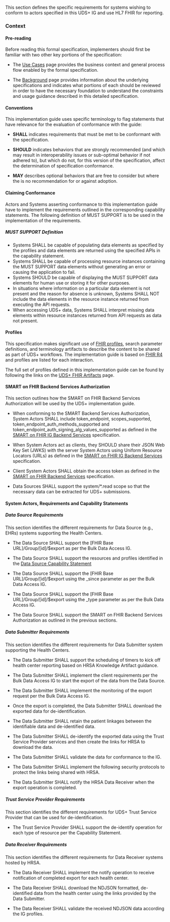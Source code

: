 This section defines the specific requirements for systems wishing to conform to actors specified in this UDS+ IG and use HL7 FHIR for reporting.

### Context

#### Pre-reading
Before reading this formal specification, implementers should first be familiar with two other key portions of the specification:

* The [Use Cases](usecases.html) page provides the business context and general process flow enabled by the formal specification.

* The [Background](background.html) page provides information about the underlying specifications and indicates what portions of each should be reviewed in order to have the necessary foundation to understand the constraints and usage guidance described in this detailed specification.


#### Conventions
This implementation guide uses specific terminology to flag statements that have relevance for the evaluation of conformance with the guide:

* **SHALL** indicates requirements that must be met to be conformant with the specification.

* **SHOULD** indicates behaviors that are strongly recommended (and which may result in interoperability issues or sub-optimal behavior if not adhered to), but which do not, for this version of the specification, affect the determination of specification conformance.

* **MAY** describes optional behaviors that are free to consider but where the is no recommendation for or against adoption.


#### Claiming Conformance 

Actors and Systems asserting conformance to this implementation guide have to implement the requirements outlined in the corresponding capability statements. The following definition of MUST SUPPORT is to be used in the implementation of the requirements.

##### MUST SUPPORT Definition

* Systems SHALL be capable of populating data elements as specified by the profiles and data elements are returned using the specified APIs in the capability statement.
* Systems SHALL be capable of processing resource instances containing the MUST SUPPORT data elements without generating an error or causing the application to fail. 
* Systems SHOULD be capable of displaying the MUST SUPPORT data elements for human use or storing it for other purposes.
* In situations where information on a particular data element is not present and the reason for absence is unknown, Systems SHALL NOT include the data elements in the resource instance returned from executing the API requests.
* When accessing UDS+ data, Systems SHALL interpret missing data elements within resource instances returned from API requests as data not present.


#### Profiles
This specification makes significant use of [FHIR profiles]({{site.data.fhir.path}}profiling.html), search parameter definitions, and terminology artifacts to describe the content to be shared as part of UDS+ workflows. The implementation guide is based on [FHIR R4]({{site.data.fhir.path}}) and profiles are listed for each interaction.

The full set of profiles defined in this implementation guide can be found by following the links on the [UDS+ FHIR Artifacts](artifacts.html) page.


#### SMART on FHIR Backend Services Authorization
This section outlines how the SMART on FHIR Backend Services Authorization will be used by the UDS+ implementation guide. 

* When conforming to the SMART Backend Services Authorization, System Actors SHALL include token_endpoint, scopes_supported, token_endpoint_auth_methods_supported and token_endpoint_auth_signing_alg_values_supported as defined in the [SMART on FHIR IG Backend Services]({{site.data.fhir.smartapplaunch}}/backend-services.html) specification.

* When System Actors act as clients, they SHOULD share their JSON Web Key Set (JWKS) with the server System Actors using Uniform Resource Locators (URLs) as defined in the [SMART on FHIR IG Backend Services]({{site.data.fhir.smartapplaunch}}/backend-services.html) specification.

* Client System Actors SHALL obtain the access token as defined in the [SMART on FHIR Backend Services]({{site.data.fhir.smartapplaunch}}/backend-services.html) specification.

* Data Sources SHALL support the system/*.read scope so that the necessary data can be extracted for UDS+ submissions. 


#### System Actors, Requirements and Capability Statements

##### Data Source Requirements

This section identifies the different requirements for Data Source (e.g., EHRs) systems supporting the Health Centers.

* The Data Source SHALL support the [FHIR Base URL]/Group/[id]/$export as per the Bulk Data Access IG.

* The Data Source SHALL support the resources and profiles identified in the [Data Source Capability Statement]()

* The Data Source SHALL support the [FHIR Base URL]/Group/[id]/$export using the _since parameter as per the Bulk Data Access IG.

* The Data Source SHALL support the [FHIR Base URL]/Group/[id]/$export using the _type parameter as per the Bulk Data Access IG.

* The Data Source SHALL support the SMART on FHIR Backend Services Authorization as outlined in the previous sections.

##### Data Submitter Requirements

This section identifies the different requirements for Data Submitter system supporting the Health Centers.

* The Data Submitter SHALL support the scheduling of timers to kick off health center reporting based on HRSA Knowledge Artifact guidance.

* The Data Submitter SHALL implement the client requirements per the Bulk Data Access IG to start the export of the data from the Data Source.

* The Data Submitter SHALL implement the monitoring of the export request per the Bulk Data Access IG. 

* Once the export is completed, the Data Submitter SHALL download the exported data for de-identification.

* The Data Submitter SHALL retain the patient linkages between the identifiable data and de-identified data.

* The Data Submitter SHALL de-identify the exported data using the Trust Service Provider services and then create the links for HRSA to download the data.

* The Data Submitter SHALL validate the data for conformance to the IG.

* The Data Submitter SHALL implement the following security protocols to protect the links being shared with HRSA.

* The Data Submitter SHALL notify the HRSA Data Receiver when the export operation is completed.  


##### Trust Service Provider Requirements
This section identifies the different requirements for UDS+ Trust Service Provider that can be used for de-identification.

* The Trust Service Provider SHALL support the de-identify operation for each type of resource per the Capability Statement.  


##### Data Receiver Requirements
This section identifies the different requirements for Data Receiver systems hosted by HRSA.

* The Data Receiver SHALL implement the notify operation to receive notification of completed export for each health center.

* The Data Receiver SHALL download the NDJSON formatted, de-identified data from the health center using the links provided by the Data Submitter.

* The Data Receiver SHALL validate the received NDJSON data according the IG profiles.

 